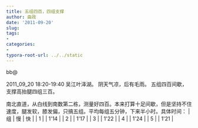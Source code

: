 ```yaml
---
title: 五组四百，四组支撑
author: 曲政
date: '2011-09-20'
slug: 
tags:
- 
categories:
- 
typora-root-url: ../../static
---
```


bb@ 

2011_09_20 18:20-19:40
吴江叶泽湖。
阴天气凉，后有毛雨。
五组四百间歇，支撑高抬腿四组三百。

南北直道，从白线到南数第二栋，测量好四百。本来打算十足间歇，但是坚持不住速度，腿发软，膝发偏，只搞五组。平均每组五分钟，下来半小时。具体时间：
| 组 | 慢 | 快   |
| 1  |    | 1'14 |
| 2  |    | 1'17 |
| 3  |    | 1'22 |
| 4  |    | 1'24 |
| 5  |    | 1'21 |